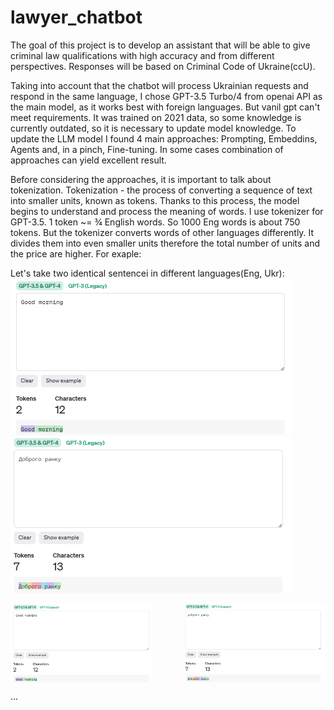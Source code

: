 # lawyer_chatbot

The goal of this project is to develop an assistant that will be able to give criminal law qualifications with high accuracy and from different perspectives. Responses will be based on Criminal Code of Ukraine(ccU).



Taking into account that the chatbot will process Ukrainian requests and respond in the same language, I chose GPT-3.5 Turbo/4 from openai API as the main model, as it works best with foreign languages. But vanil gpt can't meet requirements. It was trained on 2021 data, so some knowledge is currently outdated, so it is necessary to update model knowledge. 
To update the LLM model I found 4 main approaches: Prompting, Embeddins, Agents and, in a pinch, Fine-tuning. In some cases combination of approaches can yield excellent result.

Before considering the approaches, it is important to talk about tokenization. 
Tokenization - the process of converting a sequence of text into smaller units, known as tokens. Thanks to this process, the model begins to understand and process the meaning of words. I use tokenizer for GPT-3.5.
1 token ~= ¾ English words. So 1000 Eng words is about 750 tokens. But the tokenizer converts words of other languages differently. It divides them into even smaller units therefore the total number of units and the price are higher. For exaple:

Let's take two identical sentenceі in different languages(Eng, Ukr):
<img src="images/good_morning_eng.png" width="450" height="250"> <img src="images/good_morning_ukr.png" width="450" height="250">

<div style="display: flex; justify-content: space-between;">
    <img src="images/good_morning_eng.png" alt="Image 1" style="width: 45%;">
    <img src="images/good_morning_ukr.png" alt="Image 2" style="width: 45%;">
</div>


...

